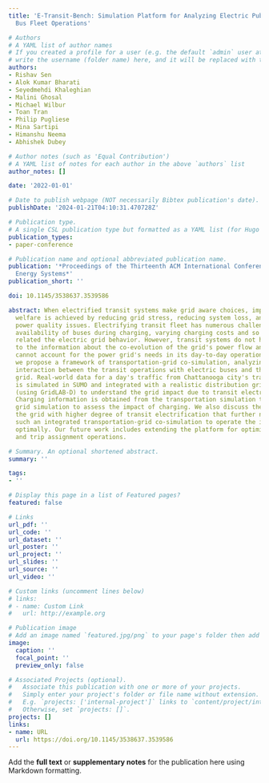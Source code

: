 ```yaml
---
title: 'E-Transit-Bench: Simulation Platform for Analyzing Electric Public Transit
  Bus Fleet Operations'

# Authors
# A YAML list of author names
# If you created a profile for a user (e.g. the default `admin` user at `content/authors/admin/`), 
# write the username (folder name) here, and it will be replaced with their full name and linked to their profile.
authors:
- Rishav Sen
- Alok Kumar Bharati
- Seyedmehdi Khaleghian
- Malini Ghosal
- Michael Wilbur
- Toan Tran
- Philip Pugliese
- Mina Sartipi
- Himanshu Neema
- Abhishek Dubey

# Author notes (such as 'Equal Contribution')
# A YAML list of notes for each author in the above `authors` list
author_notes: []

date: '2022-01-01'

# Date to publish webpage (NOT necessarily Bibtex publication's date).
publishDate: '2024-01-21T04:10:31.470728Z'

# Publication type.
# A single CSL publication type but formatted as a YAML list (for Hugo requirements).
publication_types:
- paper-conference

# Publication name and optional abbreviated publication name.
publication: '*Proceedings of the Thirteenth ACM International Conference on Future
  Energy Systems*'
publication_short: ''

doi: 10.1145/3538637.3539586

abstract: When electrified transit systems make grid aware choices, improved social
  welfare is achieved by reducing grid stress, reducing system loss, and minimizing
  power quality issues. Electrifying transit fleet has numerous challenges like non
  availability of buses during charging, varying charging costs and so on, that are
  related the electric grid behavior. However, transit systems do not have access
  to the information about the co-evolution of the grid's power flow and therefore
  cannot account for the power grid's needs in its day-to-day operation. In this paper
  we propose a framework of transportation-grid co-simulation, analyzing the spatio-temporal
  interaction between the transit operations with electric buses and the power distribution
  grid. Real-world data for a day's traffic from Chattanooga city's transit system
  is simulated in SUMO and integrated with a realistic distribution grid simulation
  (using GridLAB-D) to understand the grid impact due to transit electrification.
  Charging information is obtained from the transportation simulation to feed into
  grid simulation to assess the impact of charging. We also discuss the impact to
  the grid with higher degree of transit electrification that further necessitates
  such an integrated transportation-grid co-simulation to operate the integrated system
  optimally. Our future work includes extending the platform for optimizing the charging
  and trip assignment operations.

# Summary. An optional shortened abstract.
summary: ''

tags:
- ''

# Display this page in a list of Featured pages?
featured: false

# Links
url_pdf: ''
url_code: ''
url_dataset: ''
url_poster: ''
url_project: ''
url_slides: ''
url_source: ''
url_video: ''

# Custom links (uncomment lines below)
# links:
# - name: Custom Link
#   url: http://example.org

# Publication image
# Add an image named `featured.jpg/png` to your page's folder then add a caption below.
image:
  caption: ''
  focal_point: ''
  preview_only: false

# Associated Projects (optional).
#   Associate this publication with one or more of your projects.
#   Simply enter your project's folder or file name without extension.
#   E.g. `projects: ['internal-project']` links to `content/project/internal-project/index.md`.
#   Otherwise, set `projects: []`.
projects: []
links:
- name: URL
  url: https://doi.org/10.1145/3538637.3539586
---
```


Add the **full text** or **supplementary notes** for the publication here using Markdown formatting.
